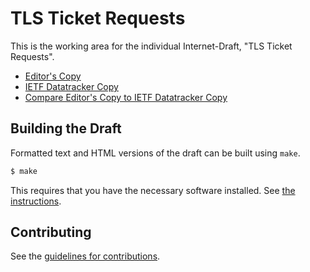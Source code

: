 # TLS Ticket Requests

This is the working area for the individual Internet-Draft, "TLS Ticket Requests".

* [Editor's Copy](https://tlswg.org/draft-ietf-tls-ticketrequest/draft-ietf-tls-ticketrequests.html)
* [IETF Datatracker Copy](https://tools.ietf.org/html/draft-ietf-tls-ticketrequests)
* [Compare Editor's Copy to IETF Datatracker Copy](https://tlswg.org/draft-ietf-tls-ticketrequest/#go.draft-ietf-tls-ticketrequests.diff)

## Building the Draft

Formatted text and HTML versions of the draft can be built using `make`.

```sh
$ make
```

This requires that you have the necessary software installed.  See
[the instructions](https://github.com/martinthomson/i-d-template/blob/master/doc/SETUP.md).


## Contributing

See the
[guidelines for contributions](https://github.com/tlswg/draft-ietf-tls-ticketrequest/blob/master/CONTRIBUTING.md).
